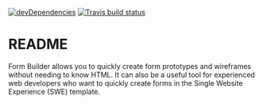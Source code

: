 [![devDependencies](https://david-dm.org/qld-gov-au/form-builder/dev-status.png)](https://david-dm.org/qld-gov-au/form-builder#info=devDependencies)
[![Travis build status](https://travis-ci.org/qld-gov-au/form-builder.png?branch=master)](https://travis-ci.org/qld-gov-au/form-builder)

# README

Form Builder allows you to quickly create form prototypes and wireframes without needing to know HTML. It can also be a useful tool for experienced web developers who want to quickly create forms in the Single Website Experience (SWE) template.

